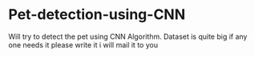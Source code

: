 # Pet-detection-using-CNN
Will try to detect the pet using CNN Algorithm. Dataset is quite big if any one needs it please write it i will mail it to you
